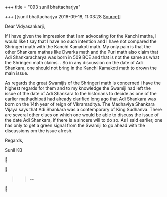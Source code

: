 +++
title = "093 sunil bhattacharjya"

+++
[[sunil bhattacharjya	2016-09-18, 11:03:28 [Source](https://groups.google.com/g/bvparishat/c/NPcHTRNM0Hk)]]



Dear Vidyasankarji,  
  

If I have given the impression that I am advocating for the Kanchi matha, I would like t say that I have no such intention and I have not compared the Shringeri math with the Kanchi Kamakoti math. My only pain is that the other Shankara mathas like Dwarka math and the Puri math also claim that Adi Shankaracharya was born in 509 BCE and that is not the same as what the Shringeri math claims. . So in any discussion on the date of Adi Shankara, one should not bring in the Kanchi Kamakoti math to drown the main issue.  
  

As regards the great Swamijis of the Shringeri math is concerned i have the highest regards for them and to my knowledge the Swamiji had left the issue of the date of Adi Shankara to the historians to decide as one of the earlier mathadhipati had already clarified long ago that Adi Shankara was born on the 14th year of reign of Vikramaditya. The Madhaviya Shankara Vijaya says that Adi Shankara was a contemporary of King Sudhanva. There are several other clues on which one would be able to discuss the issue of the date Adi Shankara, if there is a sincere will to do so. As I said earlier, one has only to get a green signal from the Swamiji to go ahead with the discussions om the issue afresh.  

  

Regards,  

Sunil KB  

  





> 
> > 
> > --  
> > 
> > 



